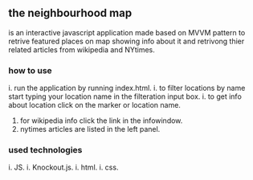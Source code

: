 ## the neighbourhood map
is an interactive javascript application made based on MVVM pattern to retrive featured places on map showing info about it and retrivong thier related articles from wikipedia and NYtimes.

### how to use
i. run the application by running index.html.
i. to filter locations by name start typing your location name in the filteration input box.
i. to get info about location click on the marker or location name.
1. for wikipedia info click the link in the infowindow.
1. nytimes articles are listed in the left panel.


### used technologies
i. JS.
i. Knockout.js.
i. html.
i. css.